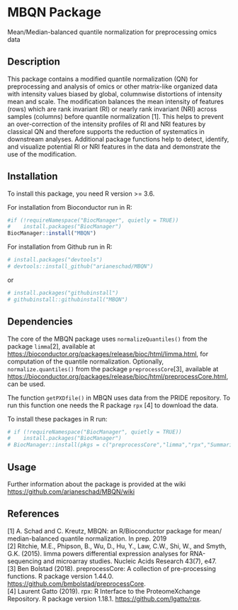
<!-- README.md is generated from README.Rmd. Please edit that file -->

# MBQN Package

Mean/Median-balanced quantile normalization for preprocessing omics data

## Description

This package contains a modified quantile normalization (QN) for
preprocessing and analysis of omics or other matrix-like organized data
with intensity values biased by global, columnwise distortions of
intensity mean and scale. The modification balances the mean intensity
of features (rows) which are rank invariant (RI) or nearly rank
invariant (NRI) across samples (columns) before quantile normalization
\[1\]. This helps to prevent an over-correction of the intensity
profiles of RI and NRI features by classical QN and therefore supports
the reduction of systematics in downstream analyses. Additional package
functions help to detect, identify, and visualize potential RI or NRI
features in the data and demonstrate the use of the modification.

## Installation

To install this package, you need R version \>= 3.6.

For installation from Bioconductor run in R:

``` r
#if (!requireNamespace("BiocManager", quietly = TRUE))
#    install.packages("BiocManager")
BiocManager::install("MBQN")
```

For installation from Github run in R:

``` r
# install.packages("devtools")
# devtools::install_github("arianeschad/MBQN")
```

or

``` r
# install.packages("githubinstall")
# githubinstall::githubinstall("MBQN")
```

## Dependencies

The core of the MBQN package uses `normalizeQuantiles()` from the
package `limma`\[2\], available at
<https://bioconductor.org/packages/release/bioc/html/limma.html>, for
computation of the quantile normalization. Optionally,
`normalize.quantiles()` from the package `preprocessCore`\[3\],
available at
<https://bioconductor.org/packages/release/bioc/html/preprocessCore.html>,
can be used. <br/>

The function `getPXDfile()` in MBQN uses data from the PRIDE repository.
To run this function one needs the R package `rpx` \[4\] to download the
data. <br/>

To install these packages in R run: <br/>

``` r
# if (!requireNamespace("BiocManager", quietly = TRUE))
#    install.packages("BiocManager")
# BiocManager::install(pkgs = c("preprocessCore","limma","rpx","SummarizedExperiment"))
```

## Usage

Further information about the package is provided at the wiki <br/>
<https://github.com/arianeschad/MBQN/wiki>

## References

\[1\] A. Schad and C. Kreutz, MBQN: an R/Bioconductor package for mean/
median-balanced quantile normalization. In prep. 2019 <br/> \[2\]
Ritchie, M.E., Phipson, B., Wu, D., Hu, Y., Law, C.W., Shi, W., and
Smyth, G.K. (2015). limma powers differential expression analyses for
RNA-sequencing and microarray studies. Nucleic Acids Research 43(7),
e47. <br/> \[3\] Ben Bolstad (2018). preprocessCore: A collection of
pre-processing functions. R package version 1.44.0.
<https://github.com/bmbolstad/preprocessCore>. <br/> \[4\] Laurent Gatto
(2019). rpx: R Interface to the ProteomeXchange Repository. R package
version 1.18.1. <https://github.com/lgatto/rpx>.

